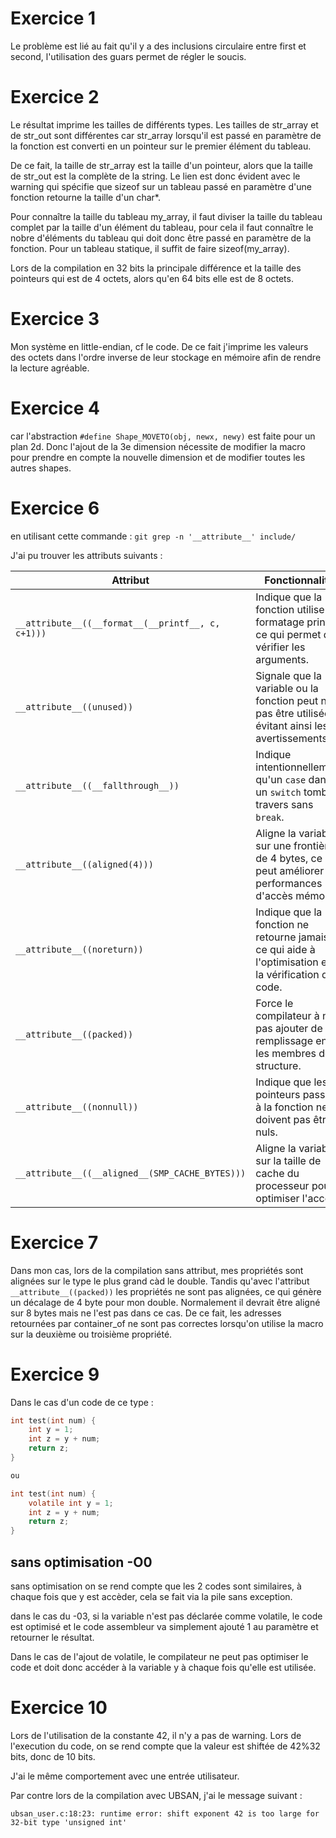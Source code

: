 # Exercice 1
Le problème est lié au fait qu'il y a des inclusions circulaire entre first et second, l'utilisation
des guars permet de régler le soucis.

# Exercice 2
Le résultat imprime les tailles de différents types.
Les tailles de str_array et de str_out sont différentes car str_array lorsqu'il est passé en paramètre de la fonction est converti en un pointeur sur le premier élément du tableau. 

De ce fait, la taille de str_array est la taille d'un pointeur, alors que la taille de str_out est la complète de la string. Le lien est donc évident avec le warning qui spécifie que sizeof sur un tableau passé en paramètre d'une fonction retourne la taille d'un char*.

Pour connaître la taille du tableau my_array, il faut diviser la taille du tableau complet par la taille d'un élément du tableau, pour cela il faut connaître le nobre d'éléments du tableau qui doit donc être passé en paramètre de la fonction. Pour un tableau statique, il suffit de faire sizeof(my_array).

Lors de la compilation en 32 bits la principale différence et la taille des pointeurs qui est de 4 octets, alors qu'en 64 bits elle est de 8 octets.

# Exercice 3
Mon système en little-endian, cf le code. De ce fait j'imprime les valeurs des octets dans l'ordre inverse de leur stockage en mémoire afin de rendre la lecture agréable.

# Exercice 4
car l'abstraction `#define Shape_MOVETO(obj, newx, newy)` est faite pour un plan 2d. Donc l'ajout de la 3e dimension nécessite de modifier la macro pour prendre en compte la nouvelle dimension et de modifier toutes les autres shapes.

# Exercice 6
en utilisant cette commande : `git grep -n '__attribute__' include/`

J'ai pu trouver les attributs suivants : 

| Attribut                                | Fonctionnalité                                                                                   |
|-----------------------------------------|-------------------------------------------------------------------------------------------------|
| `__attribute__((__format__(__printf__, c, c+1)))` | Indique que la fonction utilise le formatage printf, ce qui permet de vérifier les arguments.  |
| `__attribute__((unused))`               | Signale que la variable ou la fonction peut ne pas être utilisée, évitant ainsi les avertissements. |
| `__attribute__((__fallthrough__))`     | Indique intentionnellement qu'un `case` dans un `switch` tombe à travers sans `break`.        |
| `__attribute__((aligned(4)))`          | Aligne la variable sur une frontière de 4 bytes, ce qui peut améliorer les performances d'accès mémoire. |
| `__attribute__((noreturn))`             | Indique que la fonction ne retourne jamais, ce qui aide à l'optimisation et à la vérification du code. |
| `__attribute__((packed))`               | Force le compilateur à ne pas ajouter de remplissage entre les membres de la structure.        |
| `__attribute__((nonnull))`              | Indique que les pointeurs passés à la fonction ne doivent pas être nuls.                      |
| `__attribute__((__aligned__(SMP_CACHE_BYTES)))` | Aligne la variable sur la taille de cache du processeur pour optimiser l'accès.              |

# Exercice 7

Dans mon cas, lors de la compilation sans attribut, mes propriétés sont alignées sur le type le plus grand càd le double. Tandis qu'avec l'attribut `__attribute__((packed))` les propriétés ne sont pas alignées, ce qui génère un décalage de 4 byte pour mon double. Normalement il devrait être aligné sur 8 bytes mais ne l'est pas dans ce cas. De ce fait, les adresses retournées par container_of ne sont pas correctes lorsqu'on utilise la macro sur la deuxième ou troisième propriété.

# Exercice 9

Dans le cas d'un code de ce type : 

```c
int test(int num) {
    int y = 1;
    int z = y + num;
    return z;
}

ou

int test(int num) {
    volatile int y = 1;
    int z = y + num;
    return z;
}

```

## sans optimisation -O0
sans optimisation on se rend compte que les 2 codes sont similaires, à chaque fois que y est accèder, cela se fait via la pile sans exception.

dans le cas du -03, si la variable n'est pas déclarée comme volatile, le code est optimisé et le code assembleur va simplement ajouté 1 au paramètre et retourner le résultat.

Dans le cas de l'ajout de volatile, le compilateur ne peut pas optimiser le code et doit donc accéder à la variable y à chaque fois qu'elle est utilisée.

# Exercice 10
Lors de l'utilisation de la constante 42, il n'y a pas de warning. Lors de l'execution du code, on se rend compte que la valeur est shiftée de 42%32 bits, donc de 10 bits.

J'ai le même comportement avec une entrée utilisateur.

Par contre lors de la compilation avec UBSAN, j'ai le message suivant :

```
ubsan_user.c:18:23: runtime error: shift exponent 42 is too large for 32-bit type 'unsigned int'
```